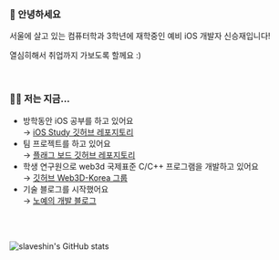 ### 👋 안녕하세요

서울에 살고 있는 컴퓨터학과 3학년에 재학중인 예비 iOS 개발자 신승재입니다!

열심히해서 취업까지 가보도록 할께요 :)


<br/>

### 🧑‍💻 저는 지금...

- 방학동안 iOS 공부를 하고 있어요  
  → [iOS Study 깃허브 레포지토리](https://github.com/slaveshin/iOS-Study)  
- 팀 프로젝트를 하고 있어요  
  → [플래그 보드 깃허브 레포지토리](https://github.com/USW-Flag-Board/IOS)
- 학생 연구원으로 web3d 국제표준 C/C++ 프로그램을 개발하고 있어요  
  → [깃허브 Web3D-Korea 그룹](https://github.com/Web3D-Korea)
- 기술 블로그를 시작했어요  
  → [노예의 개발 블로그](https://slaveshin.tistory.com/)
<br/>
<br/>

![slaveshin's GitHub stats](https://github-readme-stats.vercel.app/api?username=slaveshin&theme=Gradient&show_icons=true)

<!--
**slaveshin/slaveshin** is a ✨ _special_ ✨ repository because its `README.md` (this file) appears on your GitHub profile.

Here are some ideas to get you started:

- 🔭 I’m currently working on ...
- 🌱 I’m currently learning ...
- 👯 I’m looking to collaborate on ...
- 🤔 I’m looking for help with ...
- 💬 Ask me about ...
- 📫 How to reach me: ...
- 😄 Pronouns: ...
- ⚡ Fun fact: ...
-->
